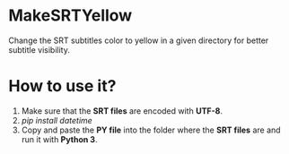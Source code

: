 # MakeSRTYellow
Change the SRT subtitles color to yellow in a given directory for better subtitle visibility.

# How to use it?
1. Make sure that the **SRT files** are encoded with **UTF-8**.
2. *pip install datetime*
3. Copy and paste the **PY file** into the folder where the **SRT files** are and run it with **Python 3**.
